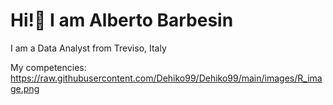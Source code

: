 # Hi!👋 I am Alberto Barbesin
I am a Data Analyst from Treviso, Italy

My competencies:
https://raw.githubusercontent.com/Dehiko99/Dehiko99/main/images/R_image.png
